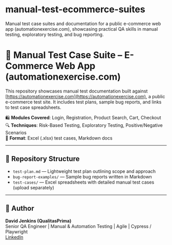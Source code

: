 # manual-test-ecommerce-suites
Manual test case suites and documentation for a public e-commerce web app (automationexercise.com), showcasing practical QA skills in manual testing, exploratory testing, and bug reporting.

# 🧪 Manual Test Case Suite – E-Commerce Web App (automationexercise.com)

This repository showcases manual test documentation built against [https://automationexercise.com](https://automationexercise.com), a public e-commerce test site. It includes test plans, sample bug reports, and links to test case spreadsheets.

🛍️ **Modules Covered**: Login, Registration, Product Search, Cart, Checkout  
🔍 **Techniques**: Risk-Based Testing, Exploratory Testing, Positive/Negative Scenarios  
📄 **Format**: Excel (.xlsx) test cases, Markdown docs

---

## 📂 Repository Structure

- `test-plan.md` — Lightweight test plan outlining scope and approach  
- `bug-report-examples/` — Sample bug reports written in Markdown  
- `test-cases/` — Excel spreadsheets with detailed manual test cases (upload separately)

---

## 👤 Author

**David Jenkins (QualitasPrima)**  
Senior QA Engineer | Manual & Automation Testing | Agile | Cypress / Playwright  
[LinkedIn](https://linkedin.com/in/davidjenkins-qa)

